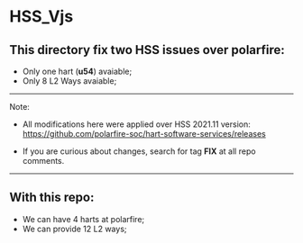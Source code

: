# HSS_Vjs


## This directory fix two HSS issues over polarfire:
- Only one hart (**u54**) avaiable;
- Only 8 L2 Ways avaiable; 

-------------------------


Note: 
- All modifications here were applied over HSS 2021.11 version:
https://github.com/polarfire-soc/hart-software-services/releases

- If you are curious about changes, search for tag **FIX** at all repo comments. 
-----------------

## With this repo:
- We can have 4 harts at polarfire;
- We can provide 12 L2 ways;
